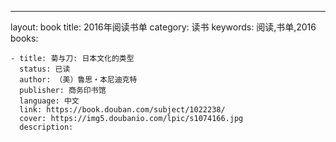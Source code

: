 ---
layout: book
title: 2016年阅读书单
category: 读书
keywords: 阅读,书单,2016
books: 

	- title: 菊与刀: 日本文化的类型
      status: 已读
      author: （美）鲁思・本尼迪克特 
      publisher: 商务印书馆
      language: 中文
      link: https://book.douban.com/subject/1022238/        
      cover: https://img5.doubanio.com/lpic/s1074166.jpg
      description: 